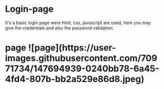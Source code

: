 # Login-page
It's a basic login page were html, css, javascript are used, here you may give the credentials and also the password validation.
<br>
<h1> page
  ![page](https://user-images.githubusercontent.com/70971734/147694939-0240bb78-6a45-4fd4-807b-bb2a529e86d8.jpeg)

